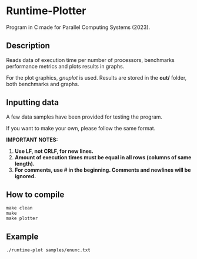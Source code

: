 # Runtime-Plotter
 Program in C made for Parallel Computing Systems (2023). 

## Description
 Reads data of execution time per number of processors, benchmarks performance metrics and plots results in graphs.

 For the plot graphics, _gnuplot_ is used. Results are stored in the **out/** folder, both benchmarks and graphs.

## Inputting data
 A few data samples have been provided for testing the program.
 
 If you want to make your own, please follow the same format. 

 **IMPORTANT NOTES:**
 1. **Use LF, not CRLF, for new lines.**
 2. **Amount of execution times must be equal in all rows (columns of same length).**
 3. **For comments, use # in the beginning. Comments and newlines will be ignored.**

## How to compile
```shell
make clean
make
make plotter
```

## Example
```shell
./runtime-plot samples/enunc.txt
```